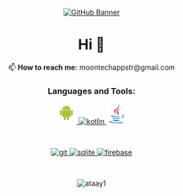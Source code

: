 
<p align="center">
  <a href="https://github.com/yourusername" target="_blank">
    <img src="https://github.com/user-attachments/assets/f3bb0501-b53b-47d2-914b-ae8b6f55675d" alt="GitHub Banner" width="800" />
  </a>
</p>

<h1 align="center">Hi 👋</h1>



<p align="center"> 
  📫 <strong>How to reach me:</strong> moontechappstr@gmail.com
</p>



<h3 align="center">Languages and Tools:</h3>
<p align="center"> 
  <a href="https://developer.android.com" target="_blank" rel="noreferrer"> 
    <img src="https://raw.githubusercontent.com/devicons/devicon/master/icons/android/android-original-wordmark.svg" alt="android" width="40" height="40"/> 
  </a> 
  <a href="https://kotlinlang.org" target="_blank" rel="noreferrer"> 
    <img src="https://www.vectorlogo.zone/logos/kotlinlang/kotlinlang-icon.svg" alt="kotlin" width="40" height="40"/> 
  </a> 
  <a href="https://www.java.com" target="_blank" rel="noreferrer"> 
    <img src="https://raw.githubusercontent.com/devicons/devicon/master/icons/java/java-original.svg" alt="java" width="40" height="40"/> 
  </a>
</p>

<br />

<p align="center">
  <a href="https://git-scm.com/" target="_blank" rel="noreferrer"> 
    <img src="https://www.vectorlogo.zone/logos/git-scm/git-scm-icon.svg" alt="git" width="40" height="40"/> 
  </a> 
  <a href="https://www.sqlite.org/" target="_blank" rel="noreferrer"> 
    <img src="https://www.vectorlogo.zone/logos/sqlite/sqlite-icon.svg" alt="sqlite" width="40" height="40"/> 
  </a> 
  <a href="https://firebase.google.com/" target="_blank" rel="noreferrer"> 
    <img src="https://www.vectorlogo.zone/logos/firebase/firebase-icon.svg" alt="firebase" width="40" height="40"/> 
  </a>
</p>

<br />

<p align="center">
  <img src="https://github-readme-stats.vercel.app/api/top-langs?username=ataay1&show_icons=true&locale=en&layout=compact&theme=dark" alt="ataay1" />
</p>
